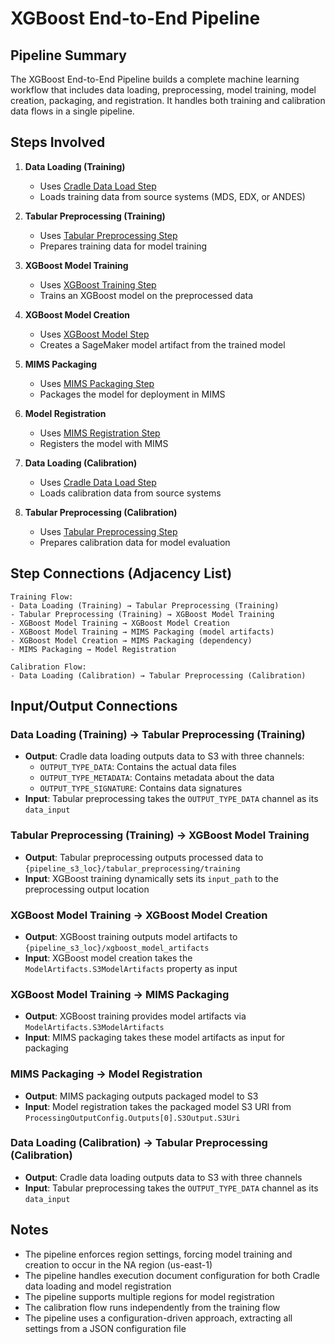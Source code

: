 # XGBoost End-to-End Pipeline

## Pipeline Summary
The XGBoost End-to-End Pipeline builds a complete machine learning workflow that includes data loading, preprocessing, model training, model creation, packaging, and registration. It handles both training and calibration data flows in a single pipeline.

## Steps Involved

1. **Data Loading (Training)**
   - Uses [Cradle Data Load Step](../pipelines/data_load_step_cradle.md)
   - Loads training data from source systems (MDS, EDX, or ANDES)

2. **Tabular Preprocessing (Training)**
   - Uses [Tabular Preprocessing Step](../pipelines/tabular_preprocessing_step.md)
   - Prepares training data for model training

3. **XGBoost Model Training**
   - Uses [XGBoost Training Step](../pipelines/training_step_xgboost.md)
   - Trains an XGBoost model on the preprocessed data

4. **XGBoost Model Creation**
   - Uses [XGBoost Model Step](../pipelines/model_step_xgboost.md)
   - Creates a SageMaker model artifact from the trained model

5. **MIMS Packaging**
   - Uses [MIMS Packaging Step](../pipelines/mims_packaging_step.md)
   - Packages the model for deployment in MIMS

6. **Model Registration**
   - Uses [MIMS Registration Step](../pipelines/mims_registration_step.md)
   - Registers the model with MIMS

7. **Data Loading (Calibration)**
   - Uses [Cradle Data Load Step](../pipelines/data_load_step_cradle.md)
   - Loads calibration data from source systems

8. **Tabular Preprocessing (Calibration)**
   - Uses [Tabular Preprocessing Step](../pipelines/tabular_preprocessing_step.md)
   - Prepares calibration data for model evaluation

## Step Connections (Adjacency List)

```
Training Flow:
- Data Loading (Training) → Tabular Preprocessing (Training)
- Tabular Preprocessing (Training) → XGBoost Model Training
- XGBoost Model Training → XGBoost Model Creation
- XGBoost Model Training → MIMS Packaging (model artifacts)
- XGBoost Model Creation → MIMS Packaging (dependency)
- MIMS Packaging → Model Registration

Calibration Flow:
- Data Loading (Calibration) → Tabular Preprocessing (Calibration)
```

## Input/Output Connections

### Data Loading (Training) → Tabular Preprocessing (Training)
- **Output**: Cradle data loading outputs data to S3 with three channels:
  - `OUTPUT_TYPE_DATA`: Contains the actual data files
  - `OUTPUT_TYPE_METADATA`: Contains metadata about the data
  - `OUTPUT_TYPE_SIGNATURE`: Contains data signatures
- **Input**: Tabular preprocessing takes the `OUTPUT_TYPE_DATA` channel as its `data_input`

### Tabular Preprocessing (Training) → XGBoost Model Training
- **Output**: Tabular preprocessing outputs processed data to `{pipeline_s3_loc}/tabular_preprocessing/training`
- **Input**: XGBoost training dynamically sets its `input_path` to the preprocessing output location

### XGBoost Model Training → XGBoost Model Creation
- **Output**: XGBoost training outputs model artifacts to `{pipeline_s3_loc}/xgboost_model_artifacts`
- **Input**: XGBoost model creation takes the `ModelArtifacts.S3ModelArtifacts` property as input

### XGBoost Model Training → MIMS Packaging
- **Output**: XGBoost training provides model artifacts via `ModelArtifacts.S3ModelArtifacts`
- **Input**: MIMS packaging takes these model artifacts as input for packaging

### MIMS Packaging → Model Registration
- **Output**: MIMS packaging outputs packaged model to S3
- **Input**: Model registration takes the packaged model S3 URI from `ProcessingOutputConfig.Outputs[0].S3Output.S3Uri`

### Data Loading (Calibration) → Tabular Preprocessing (Calibration)
- **Output**: Cradle data loading outputs data to S3 with three channels
- **Input**: Tabular preprocessing takes the `OUTPUT_TYPE_DATA` channel as its `data_input`

## Notes
- The pipeline enforces region settings, forcing model training and creation to occur in the NA region (us-east-1)
- The pipeline handles execution document configuration for both Cradle data loading and model registration
- The pipeline supports multiple regions for model registration
- The calibration flow runs independently from the training flow
- The pipeline uses a configuration-driven approach, extracting all settings from a JSON configuration file
